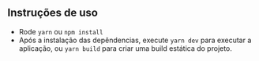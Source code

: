 ## Instruções de uso
- Rode `yarn` ou `npm install`
- Após a instalação das depêndencias, execute `yarn dev` para executar a aplicação, ou `yarn build` para criar uma build estática do projeto.